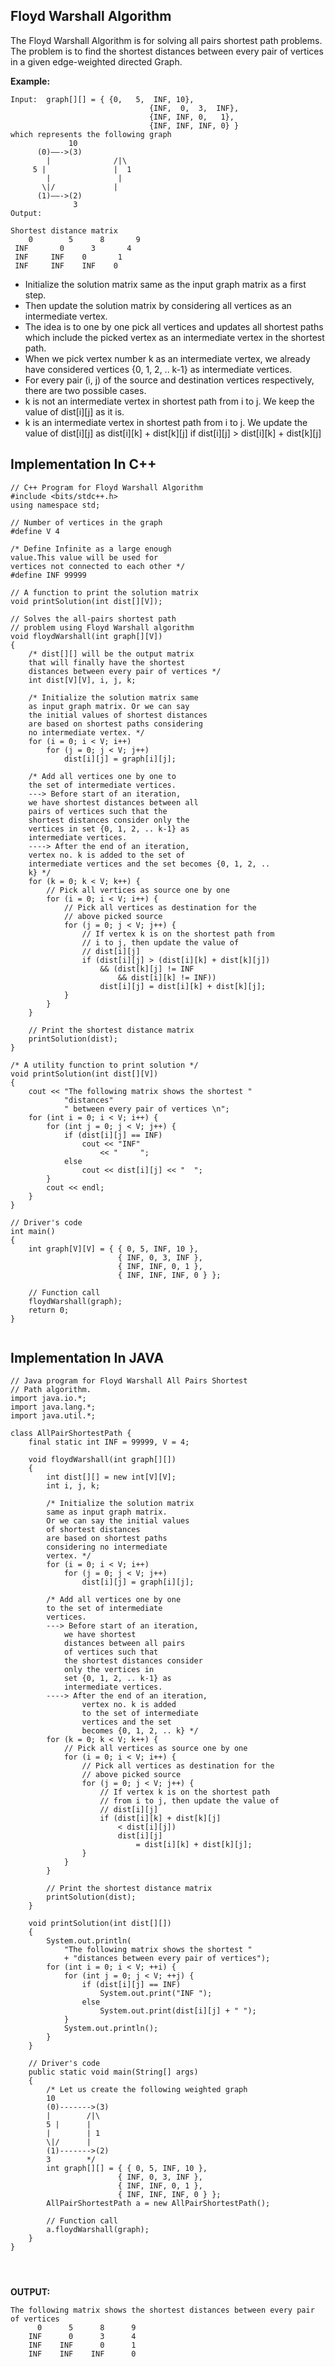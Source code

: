 ## Floyd Warshall Algorithm 

The Floyd Warshall Algorithm is for solving all pairs shortest path problems. The problem is to find the shortest distances between every pair of vertices in a given edge-weighted directed Graph. 

**Example:**
```
Input:  graph[][] = { {0,   5,  INF, 10},
                               {INF,  0,  3,  INF},
                               {INF, INF, 0,   1},
                               {INF, INF, INF, 0} }
which represents the following graph
             10
      (0)——->(3)
        |              /|\
     5 |               |  1
        |               |  
       \|/             |
      (1)——->(2)
              3 
Output:

Shortest distance matrix
    0        5      8       9
 INF       0      3       4
 INF     INF    0       1 
 INF     INF    INF    0
 ```
 - Initialize the solution matrix same as the input graph matrix as a first step. 
 - Then update the solution matrix by considering all vertices as an intermediate vertex. 
 - The idea is to one by one pick all vertices and updates all shortest paths which include the picked vertex as an intermediate vertex in the shortest path. 
 - When we pick vertex number k as an intermediate vertex, we already have considered vertices {0, 1, 2, .. k-1} as intermediate vertices. 
 - For every pair (i, j) of the source and destination vertices respectively, there are two possible cases. 
 - k is not an intermediate vertex in shortest path from i to j. We keep the value of dist[i][j] as it is. 
 - k is an intermediate vertex in shortest path from i to j. We update the value of dist[i][j] as dist[i][k] + dist[k][j] if dist[i][j] > dist[i][k] + dist[k][j]

## Implementation In C++

```
// C++ Program for Floyd Warshall Algorithm
#include <bits/stdc++.h>
using namespace std;

// Number of vertices in the graph
#define V 4

/* Define Infinite as a large enough
value.This value will be used for
vertices not connected to each other */
#define INF 99999

// A function to print the solution matrix
void printSolution(int dist[][V]);

// Solves the all-pairs shortest path
// problem using Floyd Warshall algorithm
void floydWarshall(int graph[][V])
{
	/* dist[][] will be the output matrix
	that will finally have the shortest
	distances between every pair of vertices */
	int dist[V][V], i, j, k;

	/* Initialize the solution matrix same
	as input graph matrix. Or we can say
	the initial values of shortest distances
	are based on shortest paths considering
	no intermediate vertex. */
	for (i = 0; i < V; i++)
		for (j = 0; j < V; j++)
			dist[i][j] = graph[i][j];

	/* Add all vertices one by one to
	the set of intermediate vertices.
	---> Before start of an iteration,
	we have shortest distances between all
	pairs of vertices such that the
	shortest distances consider only the
	vertices in set {0, 1, 2, .. k-1} as
	intermediate vertices.
	----> After the end of an iteration,
	vertex no. k is added to the set of
	intermediate vertices and the set becomes {0, 1, 2, ..
	k} */
	for (k = 0; k < V; k++) {
		// Pick all vertices as source one by one
		for (i = 0; i < V; i++) {
			// Pick all vertices as destination for the
			// above picked source
			for (j = 0; j < V; j++) {
				// If vertex k is on the shortest path from
				// i to j, then update the value of
				// dist[i][j]
				if (dist[i][j] > (dist[i][k] + dist[k][j])
					&& (dist[k][j] != INF
						&& dist[i][k] != INF))
					dist[i][j] = dist[i][k] + dist[k][j];
			}
		}
	}

	// Print the shortest distance matrix
	printSolution(dist);
}

/* A utility function to print solution */
void printSolution(int dist[][V])
{
	cout << "The following matrix shows the shortest "
			"distances"
			" between every pair of vertices \n";
	for (int i = 0; i < V; i++) {
		for (int j = 0; j < V; j++) {
			if (dist[i][j] == INF)
				cout << "INF"
					<< "	 ";
			else
				cout << dist[i][j] << "	 ";
		}
		cout << endl;
	}
}

// Driver's code
int main()
{
	int graph[V][V] = { { 0, 5, INF, 10 },
						{ INF, 0, 3, INF },
						{ INF, INF, 0, 1 },
						{ INF, INF, INF, 0 } };

	// Function call
	floydWarshall(graph);
	return 0;
}


```

## Implementation In JAVA

```
// Java program for Floyd Warshall All Pairs Shortest
// Path algorithm.
import java.io.*;
import java.lang.*;
import java.util.*;

class AllPairShortestPath {
	final static int INF = 99999, V = 4;

	void floydWarshall(int graph[][])
	{
		int dist[][] = new int[V][V];
		int i, j, k;

		/* Initialize the solution matrix
		same as input graph matrix.
		Or we can say the initial values
		of shortest distances
		are based on shortest paths
		considering no intermediate
		vertex. */
		for (i = 0; i < V; i++)
			for (j = 0; j < V; j++)
				dist[i][j] = graph[i][j];

		/* Add all vertices one by one
		to the set of intermediate
		vertices.
		---> Before start of an iteration,
			we have shortest
			distances between all pairs
			of vertices such that
			the shortest distances consider
			only the vertices in
			set {0, 1, 2, .. k-1} as
			intermediate vertices.
		----> After the end of an iteration,
				vertex no. k is added
				to the set of intermediate
				vertices and the set
				becomes {0, 1, 2, .. k} */
		for (k = 0; k < V; k++) {
			// Pick all vertices as source one by one
			for (i = 0; i < V; i++) {
				// Pick all vertices as destination for the
				// above picked source
				for (j = 0; j < V; j++) {
					// If vertex k is on the shortest path
					// from i to j, then update the value of
					// dist[i][j]
					if (dist[i][k] + dist[k][j]
						< dist[i][j])
						dist[i][j]
							= dist[i][k] + dist[k][j];
				}
			}
		}

		// Print the shortest distance matrix
		printSolution(dist);
	}

	void printSolution(int dist[][])
	{
		System.out.println(
			"The following matrix shows the shortest "
			+ "distances between every pair of vertices");
		for (int i = 0; i < V; ++i) {
			for (int j = 0; j < V; ++j) {
				if (dist[i][j] == INF)
					System.out.print("INF ");
				else
					System.out.print(dist[i][j] + " ");
			}
			System.out.println();
		}
	}

	// Driver's code
	public static void main(String[] args)
	{
		/* Let us create the following weighted graph
		10
		(0)------->(3)
		|		 /|\
		5 |		 |
		|		 | 1
		\|/		 |
		(1)------->(2)
		3		 */
		int graph[][] = { { 0, 5, INF, 10 },
						{ INF, 0, 3, INF },
						{ INF, INF, 0, 1 },
						{ INF, INF, INF, 0 } };
		AllPairShortestPath a = new AllPairShortestPath();

		// Function call
		a.floydWarshall(graph);
	}
}




```

**OUTPUT:**
```
The following matrix shows the shortest distances between every pair of vertices 
      0      5      8      9
    INF      0      3      4
    INF    INF      0      1
    INF    INF    INF      0
   ```
